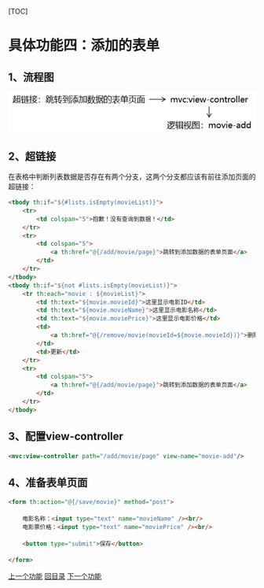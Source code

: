 [TOC]

# 具体功能四：添加的表单

## 1、流程图

![images](../images/img026.png)



## 2、超链接

在表格中判断列表数据是否存在有两个分支，这两个分支都应该有前往添加页面的超链接：

```html
<tbody th:if="${#lists.isEmpty(movieList)}">
    <tr>
        <td colspan="5">抱歉！没有查询到数据！</td>
    </tr>
    <tr>
        <td colspan="5">
            <a th:href="@{/add/movie/page}">跳转到添加数据的表单页面</a>
        </td>
    </tr>
</tbody>
<tbody th:if="${not #lists.isEmpty(movieList)}">
    <tr th:each="movie : ${movieList}">
        <td th:text="${movie.movieId}">这里显示电影ID</td>
        <td th:text="${movie.movieName}">这里显示电影名称</td>
        <td th:text="${movie.moviePrice}">这里显示电影价格</td>
        <td>
            <a th:href="@{/remove/movie(movieId=${movie.movieId})}">删除</a>
        </td>
        <td>更新</td>
    </tr>
    <tr>
        <td colspan="5">
            <a th:href="@{/add/movie/page}">跳转到添加数据的表单页面</a>
        </td>
    </tr>
</tbody>
```



## 3、配置view-controller

```xml
<mvc:view-controller path="/add/movie/page" view-name="movie-add"/>
```



## 4、准备表单页面

```html
<form th:action="@{/save/movie}" method="post">
    
    电影名称：<input type="text" name="movieName" /><br/>
    电影票价格：<input type="text" name="moviePrice" /><br/>
    
    <button type="submit">保存</button>
    
</form>
```



[上一个功能](feature03.html) [回目录](../verse06.html) [下一个功能](feature05.html)